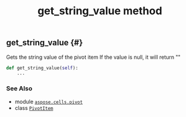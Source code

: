 ﻿---
title: get_string_value method
second_title: Aspose.Cells for Python via .NET API References
description: 
type: docs
weight: 50
url: /aspose.cells.pivot/pivotitem/get_string_value/
is_root: false
---

## get_string_value {#}

Gets the string value of the pivot item
If the value is null, it will return ""



```python
def get_string_value(self):
    ...
```





### See Also
* module [`aspose.cells.pivot`](../../)
* class [`PivotItem`](/cells/python-net/aspose.cells.pivot/pivotitem)
